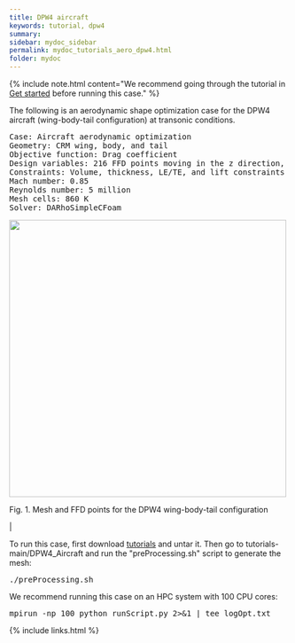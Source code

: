 ```yaml
---
title: DPW4 aircraft
keywords: tutorial, dpw4
summary: 
sidebar: mydoc_sidebar
permalink: mydoc_tutorials_aero_dpw4.html
folder: mydoc
---
```


{% include note.html content="We recommend going through the tutorial in [Get started](mydoc_get_started_download_docker.html) before running this case." %}

The following is an aerodynamic shape optimization case for the DPW4 aircraft (wing-body-tail configuration) at transonic conditions.

<pre>
Case: Aircraft aerodynamic optimization
Geometry: CRM wing, body, and tail
Objective function: Drag coefficient
Design variables: 216 FFD points moving in the z direction, 9 wing twists, one tail rotation, one angle of attack
Constraints: Volume, thickness, LE/TE, and lift constraints (total number: 771)
Mach number: 0.85
Reynolds number: 5 million
Mesh cells: 860 K
Solver: DARhoSimpleCFoam
</pre>

<img src="{{ site.url }}{{ site.baseurl }}/images/tutorials/DPW4_FFD.svg" width="500" />

Fig. 1. Mesh and FFD points for the DPW4 wing-body-tail configuration

|

To run this case, first download [tutorials](https://github.com/DAFoam/tutorials/archive/main.tar.gz) and untar it. Then go to tutorials-main/DPW4_Aircraft and run the "preProcessing.sh" script to generate the mesh:

<pre>
./preProcessing.sh
</pre>

We recommend running this case on an HPC system with 100 CPU cores:

<pre>
mpirun -np 100 python runScript.py 2>&1 | tee logOpt.txt
</pre>


{% include links.html %}
